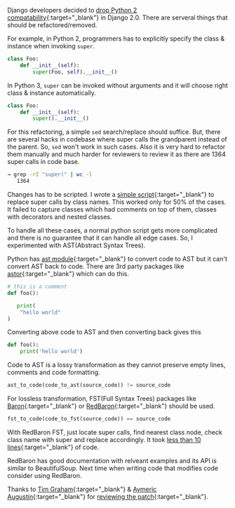 <!--
.. title: Refactoring Django With FST
.. slug: refactoring-django-with-fst
.. date: 2017-01-29 17:51:37 UTC
.. tags: python, django
.. category:
.. link:
.. description: Writing python code to modify code using Full Syntax Trees
.. type: text
-->

Django developers decided to [drop Python 2 compatability][1]{:target="_blank"} in Django 2.0. There are serveral things that should be refactored/removed.

For example, in Python 2, programmers has to explicitly specify the class & instance when invoking `super`.

```python
class Foo:
    def __init__(self):
        super(Foo, self).__init__()
```

In Python 3, `super` can be invoked without arguments and it will choose right class & instance automatically.

```python
class Foo:
    def __init__(self):
        super().__init__()
```

For this refactoring, a simple `sed` search/replace should suffice. But, there are several hacks in codebase where super calls the grandparent instead of the parent. So, `sed` won't work in such cases. Also it is very hard to refactor them manually and much harder for reviewers to review it as there are 1364 super calls in code base.

```sh
→ grep -rI "super(" | wc -l
   1364
```

Changes has to be scripted. I wrote a [simple script][2]{:target="_blank"} to replace super calls by class names. This worked only for 50% of the cases. It failed to capture classes which had comments on top of them, classes with decorators and nested classes.

To handle all these cases, a normal python script gets more complicated and there is no guarantee that it can handle all edge cases. So, I experimented with AST(Abstract Syntax Trees).

Python has [ast module][3]{:target="_blank"} to convert code to AST but it can't convert AST back to code. There are 3rd party packages like [astor](https://pypi.python.org/pypi/astor){:target="_blank"} which can do this.


```python
# this is a comment
def foo():

   print(
    "hello world"
)
```

Converting above code to AST and then converting back gives this

```python
def foo():
    print('hello world')
```

Code to AST is a lossy transformation as they cannot preserve empty lines, comments and code formatting.

```python
ast_to_code(code_to_ast(source_code)) != source_code
```

For lossless transformation, FST(Full Syntax Trees) packages like [Baron][4]{:target="_blank"} or [RedBaron][5]{:target="_blank"} should be used.

```python
fst_to_code(code_to_fst(source_code)) == source_code
```

With RedBaron FST, just locate super calls, find nearest class node, check class name with super and replace accordingly. It took [less than 10 lines][6]{:target="_blank"} of code.

RedBaron has good documentation with relveant examples and its API is similar to BeautifulSoup. Next time when writing code that modifies code consider using RedBaron.

Thanks to [Tim Graham](https://github.com/timgraham){:target="_blank"} & [Aymeric Augustin](https://github.com/aaugustin){:target="_blank"} for [reviewing the patch](https://github.com/django/django/pull/7905/commits/d6eaf7c0183cd04b78f2a55e1d60bb7e59598310){:target="_blank"}.

[1]: https://code.djangoproject.com/ticket/23919
[2]: https://github.com/ChillarAnand/01/blob/master/python/super_exp.py
[3]: https://docs.python.org/3/library/ast.html
[4]: https://github.com/PyCQA/baron
[5]: https://github.com/PyCQA/redbaron
[6]: https://github.com/ChillarAnand/01/blob/master/python/redbaron_super.py
